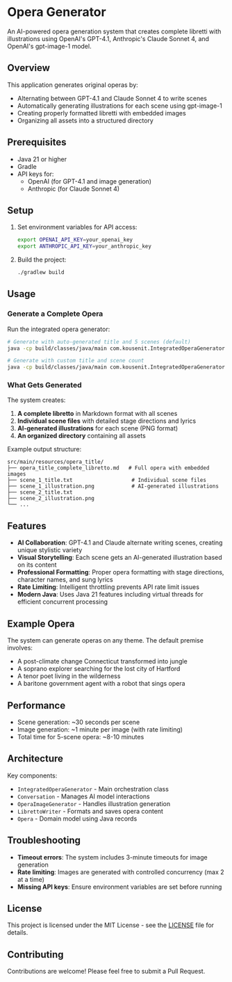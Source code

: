 # Opera Generator

An AI-powered opera generation system that creates complete libretti with illustrations using OpenAI's GPT-4.1, Anthropic's Claude Sonnet 4, and OpenAI's gpt-image-1 model.

## Overview

This application generates original operas by:
- Alternating between GPT-4.1 and Claude Sonnet 4 to write scenes
- Automatically generating illustrations for each scene using gpt-image-1
- Creating properly formatted libretti with embedded images
- Organizing all assets into a structured directory

## Prerequisites

- Java 21 or higher
- Gradle
- API keys for:
  - OpenAI (for GPT-4.1 and image generation)
  - Anthropic (for Claude Sonnet 4)

## Setup

1. Set environment variables for API access:
   ```bash
   export OPENAI_API_KEY=your_openai_key
   export ANTHROPIC_API_KEY=your_anthropic_key
   ```

2. Build the project:
   ```bash
   ./gradlew build
   ```

## Usage

### Generate a Complete Opera

Run the integrated opera generator:

```bash
# Generate with auto-generated title and 5 scenes (default)
java -cp build/classes/java/main com.kousenit.IntegratedOperaGenerator

# Generate with custom title and scene count
java -cp build/classes/java/main com.kousenit.IntegratedOperaGenerator "My Opera Title" 7
```

### What Gets Generated

The system creates:
1. **A complete libretto** in Markdown format with all scenes
2. **Individual scene files** with detailed stage directions and lyrics
3. **AI-generated illustrations** for each scene (PNG format)
4. **An organized directory** containing all assets

Example output structure:
```
src/main/resources/opera_title/
├── opera_title_complete_libretto.md   # Full opera with embedded images
├── scene_1_title.txt                   # Individual scene files
├── scene_1_illustration.png            # AI-generated illustrations
├── scene_2_title.txt
├── scene_2_illustration.png
└── ...
```

## Features

- **AI Collaboration**: GPT-4.1 and Claude alternate writing scenes, creating unique stylistic variety
- **Visual Storytelling**: Each scene gets an AI-generated illustration based on its content
- **Professional Formatting**: Proper opera formatting with stage directions, character names, and sung lyrics
- **Rate Limiting**: Intelligent throttling prevents API rate limit issues
- **Modern Java**: Uses Java 21 features including virtual threads for efficient concurrent processing

## Example Opera

The system can generate operas on any theme. The default premise involves:
- A post-climate change Connecticut transformed into jungle
- A soprano explorer searching for the lost city of Hartford
- A tenor poet living in the wilderness
- A baritone government agent with a robot that sings opera

## Performance

- Scene generation: ~30 seconds per scene
- Image generation: ~1 minute per image (with rate limiting)
- Total time for 5-scene opera: ~8-10 minutes

## Architecture

Key components:
- `IntegratedOperaGenerator` - Main orchestration class
- `Conversation` - Manages AI model interactions
- `OperaImageGenerator` - Handles illustration generation
- `LibrettoWriter` - Formats and saves opera content
- `Opera` - Domain model using Java records

## Troubleshooting

- **Timeout errors**: The system includes 3-minute timeouts for image generation
- **Rate limiting**: Images are generated with controlled concurrency (max 2 at a time)
- **Missing API keys**: Ensure environment variables are set before running

## License

This project is licensed under the MIT License - see the [LICENSE](LICENSE) file for details.

## Contributing

Contributions are welcome! Please feel free to submit a Pull Request.
